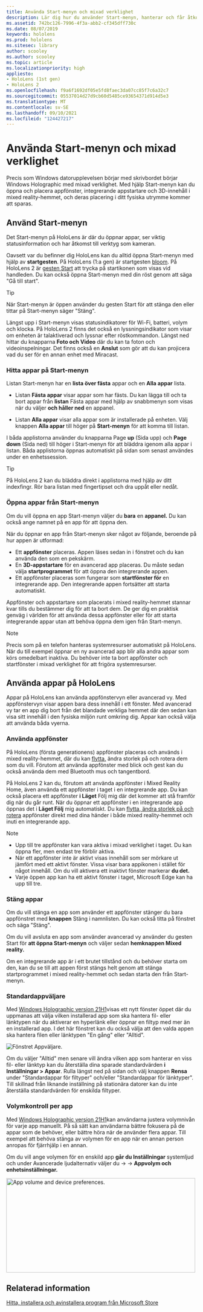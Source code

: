 ```yaml
---
title: Använda Start-menyn och mixad verklighet
description: Lär dig hur du använder Start-menyn, hanterar och får åtkomst till appar och navigerar hem för mixad verklighet HoloLens enheter.
ms.assetid: 742bc126-7996-4f3a-abb2-cf345dff730c
ms.date: 08/07/2019
keywords: hololens
ms.prod: hololens
ms.sitesec: library
author: scooley
ms.author: scooley
ms.topic: article
ms.localizationpriority: high
appliesto:
- HoloLens (1st gen)
- HoloLens 2
ms.openlocfilehash: f9a6f1692df05e5fd8faec3da07cc85f7c6a32c7
ms.sourcegitcommit: 05537014d27d9cb60d5485ce93654371d914d5e3
ms.translationtype: MT
ms.contentlocale: sv-SE
ms.lasthandoff: 09/10/2021
ms.locfileid: "124427217"
---
```

# <a name="use-the-start-menu-and-mixed-reality-home"></a>Använda Start-menyn och mixad verklighet

Precis som Windows datorupplevelsen börjar med skrivbordet börjar Windows Holographic med mixad verklighet.  Med hjälp Start-menyn kan du öppna och placera appfönster, integrerande appstartare och 3D-innehåll i mixed reality-hemmet, och deras placering i ditt fysiska utrymme kommer att sparas.

## <a name="use-the-start-menu"></a>Använd Start-menyn

Det Start-menyn på HoloLens är där du öppnar appar, ser viktig statusinformation och har åtkomst till verktyg som kameran.

Oavsett var du befinner dig HoloLens kan du alltid öppna Start-menyn med hjälp av **startgesten**.  På HoloLens (1:a gen) är startgesten [bloom](https://support.microsoft.com/help/12644/hololens-use-gestures). På HoloLens 2 är [gesten Start](hololens2-basic-usage.md#start-gesture) att trycka på startikonen som visas vid handleden.  Du kan också öppna Start-menyn med din röst genom att säga "Gå till start".

> [!TIP]
> När Start-menyn är öppen använder du gesten Start för att stänga den eller tittar på Start-menyn säger "Stäng".

Längst upp i Start-menyn visas statusindikatorer för Wi-Fi, batteri, volym och klocka. På HoloLens 2 finns det också en lyssningsindikator som visar om enheten är talaktiverad och lyssnar efter röstkommandon. Längst ned hittar du knapparna **Foto och** **Video** där du kan ta foton och videoinspelningar.  Det finns också en **Anslut** som gör att du kan projicera vad du ser för en annan enhet med Miracast.

### <a name="find-apps-on-start-menu"></a>Hitta appar på Start-menyn

Listan Start-menyn har en **lista över fästa** appar och en **Alla appar** lista.

- Listan **Fästa appar** visar appar som har fästs. Du kan lägga till och ta bort appar från **listan** Fästa appar med hjälp av snabbmenyn som visas när du väljer **och håller ned** en appanel.

- Listan **Alla appar** visar alla appar som är installerade på enheten.  Välj knappen **Alla appar** till höger på **Start-menyn** för att komma till listan.

I båda applistorna använder du knapparna Page **up** (Sida upp) och **Page down** (Sida ned) till höger i Start-menyn för att bläddra igenom alla appar i listan.  Båda applistorna öppnas automatiskt på sidan som senast användes under en enhetssession.

> [!TIP]
> På HoloLens 2 kan du bläddra direkt i applistorna med hjälp av ditt indexfingr. Rör bara listan med fingertipset och dra uppåt eller nedåt.

### <a name="open-apps-from-start-menu"></a>Öppna appar från Start-menyn

Om du vill öppna en app Start-menyn väljer du **bara** en **appanel.** Du kan också ange namnet på en app för att öppna den.

När du öppnar en app från Start-menyn sker något av följande, beroende på hur appen är utformad:

- Ett **appfönster** placeras. Appen läses sedan in i fönstret och du kan använda den som en pekskärm.
- En **3D-appstartare** för en avancerad app placeras. Du måste sedan välja **startprogrammet** för att öppna den integrerande appen.
- Ett appfönster placeras som fungerar som **startfönster för** en integrerande app. Den integrerande appen fortsätter att starta automatiskt.

Appfönster och appstartare som placerats i mixed reality-hemmet stannar kvar tills du bestämmer dig för att ta bort dem.  De ger dig en praktisk genväg i världen för att använda dessa appfönster eller för att starta integrerande appar utan att behöva öppna dem igen från Start-menyn. 

> [!NOTE]
>Precis som på en telefon hanteras systemresurser automatiskt på HoloLens.  När du till exempel öppnar en ny avancerad app blir alla andra appar som körs omedelbart inaktiva. Du behöver inte ta bort appfönster och startfönster i mixad verklighet för att frigöra systemresurser. 

## <a name="using-apps-on-hololens"></a>Använda appar på HoloLens

Appar på HoloLens kan använda appfönstervyn eller avancerad vy. Med appfönstervyn visar appen bara dess innehåll i ett fönster. Med avancerad vy tar en app dig bort från det blandade verkliga hemmet där den sedan kan visa sitt innehåll i den fysiska miljön runt omkring dig. Appar kan också välja att använda båda vyerna.

### <a name="use-app-windows"></a>Använda appfönster

På HoloLens (första generationens) appfönster placeras och används i mixed reality-hemmet, där du kan [flytta,](hololens1-basic-usage.md#move-resize-and-rotate-apps) ändra storlek på och rotera dem som du vill. Förutom att använda appfönster med blick och gest kan du också använda dem med Bluetooth mus och tangentbord.

På HoloLens 2 kan du, förutom att använda appfönster i Mixed Reality Home, även använda ett appfönster i taget i en integrerande app. Du kan också placera ett appfönster **i Läget** Följ mig där det kommer att stå framför dig när du går runt. När du öppnar ett appfönster i en integrerande app öppnas det i **Läget Följ** mig automatiskt. Du kan [flytta, ändra storlek på och rotera](hololens2-basic-usage.md#move-resize-and-rotate-holograms) appfönster direkt med dina händer i både mixed reality-hemmet och inuti en integrerande app.

> [!NOTE]
>
> - Upp till tre appfönster kan vara aktiva i mixad verklighet i taget. Du kan öppna fler, men endast tre förblir aktiva.
> - När ett appfönster inte är aktivt visas innehåll som ser mörkare ut jämfört med ett aktivt fönster.  Vissa visar bara appikonen i stället för något innehåll.  Om du vill aktivera ett inaktivt fönster markerar **du det.**
> - Varje öppen app kan ha ett aktivt fönster i taget, Microsoft Edge kan ha upp till tre.

### <a name="close-apps"></a>Stäng appar

Om du vill stänga en app som använder ett appfönster stänger du bara appfönstret med **knappen** Stäng i namnlisten.  Du kan också titta på fönstret och säga "Stäng".

Om du vill avsluta en app som använder avancerad vy använder du gesten Start för **att öppna Start-menyn** och väljer sedan **hemknappen Mixed reality.**

Om en integrerande app är i ett brutet tillstånd och du behöver starta om den, kan du se till att appen först stängs helt genom att stänga startprogrammet i mixed reality-hemmet och sedan starta den från Start-menyn.

### <a name="default-app-picker"></a>Standardappväljare

Med [Windows Holographic version 21H1](hololens-release-notes.md#windows-holographic-version-21h1)visas ett nytt fönster öppet där du uppmanas att välja vilken installerad app som ska hantera fil- eller länktypen när du aktiverar en hyperlänk eller öppnar en filtyp med mer än en installerad app. I det här fönstret kan du också välja att den valda appen ska hantera filen eller länktypen "En gång" eller "Alltid".

![Fönstret Appväljare.](images/default-app-picker.png)

Om du väljer "Alltid" men senare vill ändra vilken app som hanterar en viss fil- eller länktyp kan du återställa dina sparade standardvärden **i Inställningar > Appar**. Rulla längst ned på sidan och välj knappen **Rensa** under "Standardappar för filtyper" och/eller "Standardappar för länktyper". Till skillnad från liknande inställning på stationära datorer kan du inte återställa standardvärden för enskilda filtyper.

### <a name="per-app-volume-control"></a>Volymkontroll per app

Med [Windows Holographic version 21H1](hololens-release-notes.md#windows-holographic-version-21h1)kan användarna justera volymnivån för varje app manuellt. På så sätt kan användarna bättre fokusera på de appar som de behöver, eller bättre höra när de använder flera appar. Till exempel att behöva stänga av volymen för en app när en annan person anropas för fjärrhjälp i en annan.

Om du vill ange volymen för en enskild app **går du Inställningar** systemljud och under Avancerade ljudalternativ väljer du  ->    ->   **Appvolym och enhetsinställningar.**

 <img alt="App volume and device preferences." src="./images/volume-per-app.jpg" width="500" height="250" />

## <a name="related-info"></a>Relaterad information

[Hitta, installera och avinstallera program från Microsoft Store](holographic-store-apps.md)
